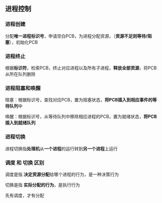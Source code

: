 ## 进程控制

### 进程创建

分配**唯一进程标识号**，申请空白PCB，为进程分配资源，（**资源不足则等待/阻塞**），初始化PCB

### 进程终止

根据**标识符**，检索PCB，终止对应进程以及所有子进程，**释放全部资源**，将PCB从所在队列删除

### 进程阻塞和唤醒

阻塞：根据标识号，查找对应PCB，置为阻塞状态，**将PCB插入到相应事件的等待队列**中

唤醒：根据标识号，从等待队列中移除相应进程的PCB，置为就绪状态，**将PCB插入到就绪队列**

### 进程切换

进程切换指**处理机**从**一个进程**的运行转到**另一个进程**上运行

### 调度 和 切换 区别

调度是指 **决定资源分配**给哪个进程的行为，是一种决策行为

切换是指 **实际分配的行为**，是执行行为

先有调度，才有分配




